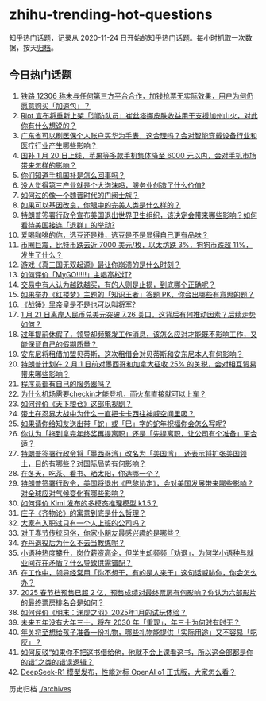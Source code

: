 # zhihu-trending-hot-questions

知乎热门话题，记录从 2020-11-24
日开始的知乎热门话题。每小时抓取一次数据，按天[归档](./archives)。

## 今日热门话题

<!-- BEGIN -->
<!-- 最后更新时间 Wed Jan 22 2025 03:00:41 GMT+0800 (China Standard Time) -->

1. [铁路 12306 称未与任何第三方平台合作，加钱抢票无实际效果，用户为何仍愿意购买「加速包」？](https://www.zhihu.com/question/10097555559)
1. [Riot 宣布将重新上架「消防队员」崔丝塔娜皮肤收益用于支援加州山火，对此你有什么想说的？](https://www.zhihu.com/question/10072457808)
1. [广东省可以刷医保个人账户买华为手表，这合理吗？会对智能穿戴设备行业和医疗行业产生哪些影响？](https://www.zhihu.com/question/10093912312)
1. [国补 1 月 20 日上线，苹果等多款手机集体降至 6000 元以内，会对手机市场带来怎样的影响？](https://www.zhihu.com/question/9994276197)
1. [你们知道手机国补是怎么回事吗？](https://www.zhihu.com/question/9917579343)
1. [没人觉得第三产业就是个大泡沫吗，服务业创造了什么价值?](https://www.zhihu.com/question/404407191)
1. [如何过的像一个魏晋时代的门阀士族？](https://www.zhihu.com/question/7602771294)
1. [如果可以基因改良，你眼中的完美人类是什么样的？](https://www.zhihu.com/question/41434084)
1. [特朗普签署行政令宣布美国退出世界卫生组织，该决定会带来哪些影响？如何看待美国接连「退群」的举动?](https://www.zhihu.com/question/10155728678)
1. [爱喝咖啡的你，选豆还是粉，选豆是不是显得自己更有品味？](https://www.zhihu.com/question/9544679724)
1. [币圈巨震，比特币跌去近 7000 美元/枚，以太坊跌 3%，狗狗币跌超 11%，发生了什么？](https://www.zhihu.com/question/10073966632)
1. [游戏《真三国无双起源》最让你崩溃的是什么时刻？](https://www.zhihu.com/question/9668628020)
1. [如何评价「MyGO!!!!!」主唱高松灯?](https://www.zhihu.com/question/10197799678)
1. [交易中有人认为越跌越买，有的人则是止损，到底哪个正确呢？](https://www.zhihu.com/question/7124434348)
1. [如果举办《红楼梦》主题的「知识王者」答题 PK，你会出哪些有意思的题？](https://www.zhihu.com/question/9657253146)
1. [《战锤》里帝皇是不是也可以叫将军?](https://www.zhihu.com/question/9694815487)
1. [1 月 21 日离岸人民币兑美元突破 7.26 关口，这背后有何推动因素？后续走势如何？](https://www.zhihu.com/question/10152839370)
1. [过年提前休假了，领导却频繁发工作消息，该怎么应对才能既不影响工作，又能保证自己的假期质量？](https://www.zhihu.com/question/10099651315)
1. [安东尼将租借加盟贝蒂斯，这次租借会对贝蒂斯和安东尼本人有何影响？](https://www.zhihu.com/question/10114350351)
1. [特朗普计划在 2 月 1 日前对墨西哥和加拿大征收 25% 的关税，会对相互贸易带来哪些影响？](https://www.zhihu.com/question/10154543042)
1. [程序员都有自己的服务器吗？](https://www.zhihu.com/question/557179943)
1. [为什么机场需要checkin才能登机，而火车直接就可以上车？](https://www.zhihu.com/question/650381090)
1. [如何评价《天下粮仓》这部电视剧？](https://www.zhihu.com/question/26510300)
1. [带土在忍界大战中为什么一直把卡卡西往神威空间里吸？](https://www.zhihu.com/question/349547806)
1. [如果请你给知友送出带「蛇」或「巳」字的蛇年祝福你会怎么写呢?](https://www.zhihu.com/question/9752090359)
1. [你认为「拖到拿完年终奖再提离职」还是「先提离职，让公司有个准备」更合适？](https://www.zhihu.com/question/10099621916)
1. [特朗普签署行政令将「墨西哥湾」改名为「美国湾」，还表示将扩张美国领土，目的有哪些？对国际局势有何影响？](https://www.zhihu.com/question/10151761391)
1. [在冬天，吃茶、看书、晒太阳，你选哪一个？](https://www.zhihu.com/question/7480212819)
1. [特朗普签署行政令，美国将退出《巴黎协定》，会对美国发展带来哪些影响？对全球应对气候变化有哪些影响？](https://www.zhihu.com/question/10150733439)
1. [如何评价 Kimi 发布的多模态推理模型 k1.5？](https://www.zhihu.com/question/10114790245)
1. [庄子《齐物论》的寓意到底是什么哲理？](https://www.zhihu.com/question/9559154954)
1. [大家有入职过只有一个人上班的公司吗？](https://www.zhihu.com/question/458895984)
1. [对于春节传统习俗，你家小朋友最感兴趣的是哪些？](https://www.zhihu.com/question/7845027315)
1. [乔丹退役后为什么不去当教练呢？](https://www.zhihu.com/question/406523577)
1. [小语种热度攀升，岗位薪资高企，但学生却频频「劝退」，为何学小语种与就业间存在矛盾？什么导致供需错配？](https://www.zhihu.com/question/9656234825)
1. [在工作中，领导经常用「你不想干，有的是人来干」这句话威胁你，你会怎么办？](https://www.zhihu.com/question/10006695201)
1. [2025 春节档预售已超 2 亿，预售成绩对最终票房有何影响？你认为六部影片的最终票房排名会是如何？](https://www.zhihu.com/question/10087702355)
1. [如何评价《明末：渊虚之羽》2025年1月的试玩体验？](https://www.zhihu.com/question/10072500754)
1. [未来五年没有大年三十，将在 2030 年「重现」，年三十为何时有时无？](https://www.zhihu.com/question/5802661249)
1. [年关将至想给孩子准备一份礼物，哪些礼物能提供「实际用途」又不容易「吃灰」？](https://www.zhihu.com/question/10093612736)
1. [如何反驳“如果你不把这书借给他，他就不会上课看这书，所以这全部都是你的错”之类的错误逻辑？](https://www.zhihu.com/question/10005812549)
1. [DeepSeek-R1 模型发布，性能对标 OpenAI o1 正式版，大家怎么看？](https://www.zhihu.com/question/10152040622)

<!-- END -->

历史归档 [./archives](./archives)
